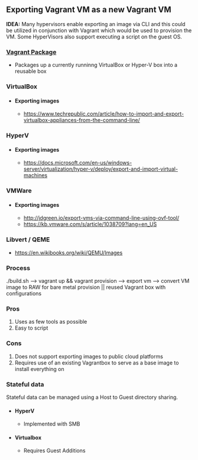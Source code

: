 ## Exporting Vagrant VM as a new Vagrant VM

**IDEA:** Many hypervisors enable exporting an image via CLI and this could be utilized in conjunction with Vagrant which would be used to provision the VM. Some HyperVisors also support executing a script on the guest OS.

### [Vagrant Package](https://www.vagrantup.com/docs/cli/package.html)
- Packages up a currently runninng VirtualBox or Hyper-V box into a reusable box

### VirtualBox
- #### Exporting images
    - https://www.techrepublic.com/article/how-to-import-and-export-virtualbox-appliances-from-the-command-line/

### HyperV
- #### Exporting images
    - https://docs.microsoft.com/en-us/windows-server/virtualization/hyper-v/deploy/export-and-import-virtual-machines

### VMWare
- #### Exporting images
    - http://jdgreen.io/export-vms-via-command-line-using-ovf-tool/
    - https://kb.vmware.com/s/article/1038709?lang=en_US

### Libvert / QEME
- https://en.wikibooks.org/wiki/QEMU/Images

### Process
./build.sh --> vagrant up && vagrant provision  --> export vm --> convert VM image to RAW for bare metal provision || reused Vagrant box with configurations

### Pros
1. Uses as few tools as possible
2. Easy to script


### Cons
1. Does not support exporting images to public cloud platforms
2. Requires use of an existing Vagrantbox to serve as a base image to install everything on

### Stateful data
Stateful data can be managed using a Host to Guest directory sharing.
- #### HyperV
    - Implemented with SMB
- #### Virtualbox
    - Requires Guest Additions